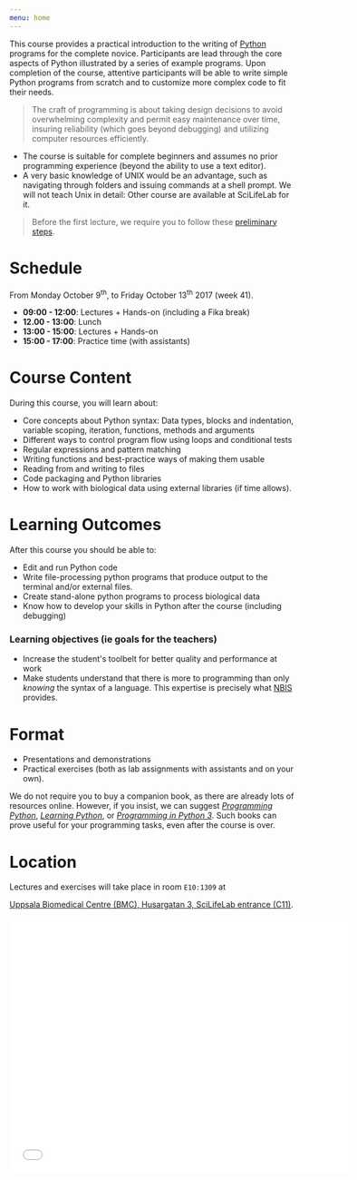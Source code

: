 ```yaml
---
menu: home
---
```



[//]: # (# Description)

This course provides a practical introduction to the writing
of [Python](//www.python.org/) programs for the complete
novice. Participants are lead through the core aspects of Python
illustrated by a series of example programs. Upon completion of the
course, attentive participants will be able to write simple Python
programs from scratch and to customize more complex code to fit their
needs.

> The craft of programming is about taking design decisions to avoid
> overwhelming complexity and permit easy maintenance over time,
> insuring reliability (which goes beyond debugging) and utilizing
> computer resources efficiently.

* The course is suitable for complete beginners and assumes no prior
  programming experience (beyond the ability to use a text editor).
* A very basic knowledge of UNIX would be an advantage, such as
  navigating through folders and issuing commands at a shell
  prompt. We will not teach Unix in detail: Other course are available
  at SciLifeLab for it.

> Before the first lecture, we require you to follow
> these [preliminary steps](preliminary).

# Schedule

From Monday October 9<sup>th</sup>, to Friday October 13<sup>th</sup> 2017 (week 41).

* **09:00 - 12:00**: Lectures + Hands-on (including a Fika break)
* **12.00 - 13:00**: Lunch
* **13:00 - 15:00**: Lectures + Hands-on
* **15:00 - 17:00**: Practice time (with assistants)

# Course Content

During this course, you will learn about:

* Core concepts about Python syntax: Data types, blocks and indentation, variable scoping, iteration, functions, methods and arguments
* Different ways to control program flow using loops and conditional tests
* Regular expressions and pattern matching
* Writing functions and best-practice ways of making them usable
* Reading from and writing to files
* Code packaging and Python libraries
* How to work with biological data using external libraries (if time allows).

# Learning Outcomes

After this course you should be able to:

* Edit and run Python code
* Write file-processing python programs that produce output to the terminal and/or external files.
* Create stand-alone python programs to process biological data
* Know how to develop your skills in Python after the course (including debugging)

### Learning objectives (ie goals for the teachers)

* Increase the student's toolbelt for better quality and performance at work
* Make students understand that there is more to programming than only
  _knowing_ the syntax of a language. This expertise is precisely
  what [NBIS](//nbis.se) provides.

# Format

* Presentations and demonstrations
* Practical exercises (both as lab assignments with assistants and on your own).

We do not require you to buy a companion book, as there are already
lots of resources online. However, if you insist, we can
suggest
[_Programming Python_](//shop.oreilly.com/product/9780596158118.do),
[_Learning Python_](//shop.oreilly.com/product/0636920028154.do),
or
[_Programming in Python 3_](//www.amazon.com/Programming-Python-Complete-Introduction-Language/dp/0321680561). Such
books can prove useful for your programming tasks, even after the
course is over.

# Location

Lectures and exercises will take place in room `E10:1309` at

[Uppsala Biomedical Centre (BMC), Husargatan 3, SciLifeLab entrance (C11)](//goo.gl/maps/43FaEXxJwK92).

<iframe src="//www.google.com/maps/embed?pb=!1m18!1m12!1m3!1d2004.4372529916532!2d17.634863916512266!3d59.84187827686214!2m3!1f0!2f0!3f0!3m2!1i1024!2i768!4f13.1!3m3!1m2!1s0x465fcbe73e7bb4db%3A0xe416eb883a90dd5c!2sSciLifeLab+Uppsala!5e0!3m2!1sen!2sus!4v1484919755570" width="600" height="450" frameborder="0" style="border:0" allowfullscreen></iframe>
